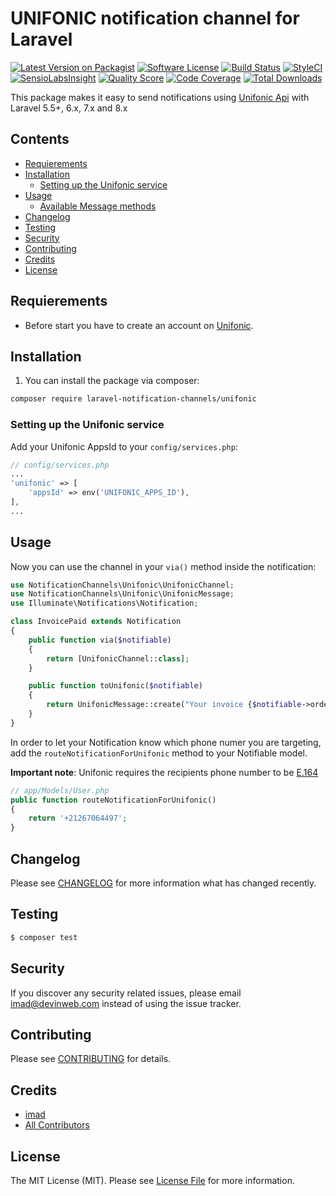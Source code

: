 # UNIFONIC notification channel for Laravel

[![Latest Version on Packagist](https://img.shields.io/packagist/v/laravel-notification-channels/unifonic.svg?style=flat-square)](https://packagist.org/packages/laravel-notification-channels/unifonic)
[![Software License](https://img.shields.io/badge/license-MIT-brightgreen.svg?style=flat-square)](LICENSE.md)
[![Build Status](https://img.shields.io/travis/laravel-notification-channels/unifonic/master.svg?style=flat-square)](https://travis-ci.org/laravel-notification-channels/unifonic)
[![StyleCI](https://styleci.io/repos/:style_ci_id/shield)](https://styleci.io/repos/:style_ci_id)
[![SensioLabsInsight](https://img.shields.io/sensiolabs/i/:sensio_labs_id.svg?style=flat-square)](https://insight.sensiolabs.com/projects/:sensio_labs_id)
[![Quality Score](https://img.shields.io/scrutinizer/g/laravel-notification-channels/unifonic.svg?style=flat-square)](https://scrutinizer-ci.com/g/laravel-notification-channels/unifonic)
[![Code Coverage](https://img.shields.io/scrutinizer/coverage/g/laravel-notification-channels/unifonic/master.svg?style=flat-square)](https://scrutinizer-ci.com/g/laravel-notification-channels/unifonic/?branch=master)
[![Total Downloads](https://img.shields.io/packagist/dt/laravel-notification-channels/unifonic.svg?style=flat-square)](https://packagist.org/packages/laravel-notification-channels/unifonic)

This package makes it easy to send notifications using [Unifonic Api](https://unifonic.docs.apiary.io/#reference/messages/send) with Laravel 5.5+, 6.x, 7.x and 8.x

## Contents

-   [Requierements](#requirements)
-   [Installation](#installation)
    -   [Setting up the Unifonic service](#setting-up-the-Unifonic-service)
-   [Usage](#usage)
    -   [Available Message methods](#available-message-methods)
-   [Changelog](#changelog)
-   [Testing](#testing)
-   [Security](#security)
-   [Contributing](#contributing)
-   [Credits](#credits)
-   [License](#license)

## Requierements

-   Before start you have to create an account on [Unifonic](https://unifonic.com).

## Installation

1. You can install the package via composer:

```bash
composer require laravel-notification-channels/unifonic
```

### Setting up the Unifonic service

Add your Unifonic AppsId to your `config/services.php`:

```php
// config/services.php
...
'unifonic' => [
    'appsId' => env('UNIFONIC_APPS_ID'),
],
...
```

## Usage

Now you can use the channel in your `via()` method inside the notification:

```php
use NotificationChannels\Unifonic\UnifonicChannel;
use NotificationChannels\Unifonic\UnifonicMessage;
use Illuminate\Notifications\Notification;

class InvoicePaid extends Notification
{
    public function via($notifiable)
    {
        return [UnifonicChannel::class];
    }

    public function toUnifonic($notifiable)
    {
        return UnifonicMessage::create("Your invoice {$notifiable->order->id} was paid!");
    }
}
```

In order to let your Notification know which phone numer you are targeting, add the `routeNotificationForUnifonic` method to your Notifiable model.

**Important note**: Unifonic requires the recipients phone number to be [E.164](https://developers.omnisend.com/guides/e164-phone-number-formatting)

```php
// app/Models/User.php
public function routeNotificationForUnifonic()
{
    return '+21267064497';
}
```

## Changelog

Please see [CHANGELOG](CHANGELOG.md) for more information what has changed recently.

## Testing

```bash
$ composer test
```

## Security

If you discover any security related issues, please email imad@devinweb.com instead of using the issue tracker.

## Contributing

Please see [CONTRIBUTING](CONTRIBUTING.md) for details.

## Credits

-   [imad](https://github.com/darbaoui)
-   [All Contributors](../../contributors)

## License

The MIT License (MIT). Please see [License File](LICENSE.md) for more information.
